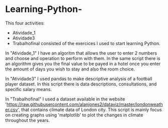 # Learning-Python- 

This four activities:
* Atividade_1
* Atividade3
* Trabalhofinal
consisted of the exercices I used to start learning Python. 

In "Atividade_1" I have an algoritm that allows the user to enter 2 numbers and choose and operation to perform with them. 
In the same script there is an algorithm gives you the final value to be payed in a hotel once you enter the amount of days you wish to stay and also the room choice. 

In "Atividade3" I used pandas to make descriptive analysis of a football player dataset. In this script there is data descriptions, consultations, and specific salary means. 

In "Trabalhofinal" I used a dataset available in the website 'https://raw.githubusercontent.com/alanjones2/dataviz/master/londonweather.csv', that contains climate data of London city. 
This script is mainly focus on creating graphs using 'matplotlib' to plot the changes in climate throughout the years. 
